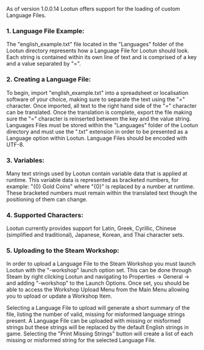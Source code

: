 As of version 1.0.0.14 Lootun offers support for the loading of custom Language Files.

### 1. Language File Example:
The "english_example.txt" file located in the "Languages" folder of the Lootun directory represents how a Language File for Lootun should look. Each string is contained within its own line of text and is comprised of a key and a value separated by "=".

### 2. Creating a Language File:
To begin, import "english_example.txt" into a spreadsheet or localisation software of your choice, making sure to separate the text using the "=" character. 
Once imported, all text to the right hand side of the "=" character can be translated.
Once the translation is complete, export the file making sure the "=" character is reinserted between the key and the value string.
Languages Files must be stored within the "Languages" folder of the Lootun directory and must use the ".txt" extension in order to be presented as a Language option within Lootun.
Language Files should be encoded with UTF-8.

### 3. Variables:
Many text strings used by Lootun contain variable data that is applied at runtime. This variable data is represented as bracketed numbers, for example: "{0} Gold Coins" where "{0}" is replaced by a number at runtime.
These bracketed numbers must remain within the translated text though the positioning of them can change.

### 4. Supported Characters:
Lootun currently provides support for Latin, Greek, Cyrillic, Chinese (simplified and traditional), Japanese, Korean, and Thai character sets.

### 5. Uploading to the Steam Workshop:
In order to upload a Language File to the Steam Workshop you must launch Lootun with the "-workshop" launch option set. This can be done through Steam by right clicking Lootun and navigating to Properties -> General -> and adding "-workshop" to the Launch Options.
Once set, you should be able to access the Workshop Upload Menu from the Main Menu allowing you to upload or update a Workshop Item.

Selecting a Language File to upload will generate a short summary of the file, listing the number of valid, missing for misformed language strings present. A Language File can be uploaded with missing or misformed strings but these strings will be replaced by the default English strings in game.
Selecting the "Print Missing Strings" button will create a list of each missing or misformed string for the selected Language File.
